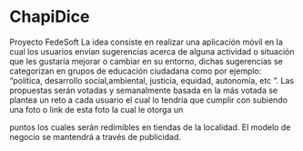 # ChapiDice
Proyecto FedeSoft
La idea consiste en realizar una aplicación móvil en la cual los usuarios envían sugerencias
acerca de alguna actividad o situación que les gustaría mejorar o cambiar en su entorno,
dichas sugerencias se categorizan en grupos de educación ciudadana como por ejemplo:
“política, desarrollo social,ambiental, justicia, equidad, autonomía, etc ”. Las propuestas
serán votadas y semanalmente basada en la más votada se plantea un reto a cada usuario
el cual lo tendría que cumplir con subiendo una foto o link de esta foto la cual le otorga un

puntos los cuales serán redimibles en tiendas de la localidad. El modelo de negocio se
mantendrá a través de publicidad.
